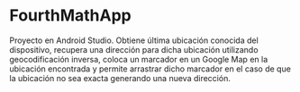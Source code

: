 # FourthMathApp
Proyecto en Android Studio. Obtiene última ubicación conocida del dispositivo, recupera una dirección para dicha ubicación utilizando geocodificación inversa, coloca un marcador en un Google Map en la ubicación encontrada y permite arrastrar dicho marcador en el caso de que la ubicación no sea exacta generando una nueva dirección.
